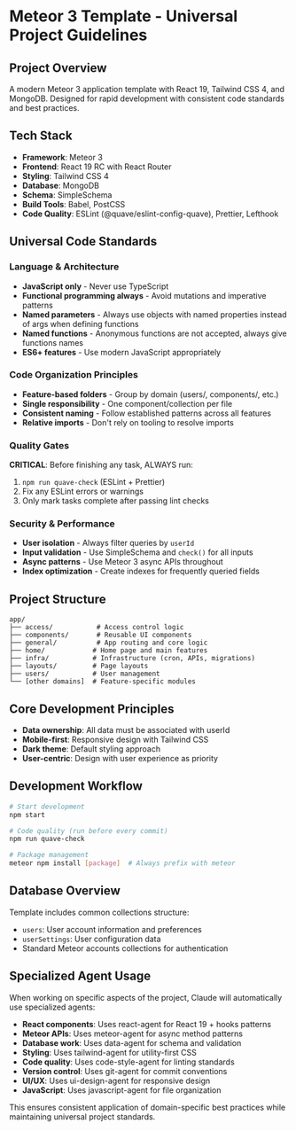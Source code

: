 # Meteor 3 Template - Universal Project Guidelines

## Project Overview
A modern Meteor 3 application template with React 19, Tailwind CSS 4, and MongoDB. Designed for rapid development with consistent code standards and best practices.

## Tech Stack
- **Framework**: Meteor 3
- **Frontend**: React 19 RC with React Router
- **Styling**: Tailwind CSS 4
- **Database**: MongoDB
- **Schema**: SimpleSchema
- **Build Tools**: Babel, PostCSS
- **Code Quality**: ESLint (@quave/eslint-config-quave), Prettier, Lefthook

## Universal Code Standards

### Language & Architecture
- **JavaScript only** - Never use TypeScript
- **Functional programming always** - Avoid mutations and imperative patterns
- **Named parameters** - Always use objects with named properties instead of args when defining functions
- **Named functions** - Anonymous functions are not accepted, always give functions names
- **ES6+ features** - Use modern JavaScript appropriately

### Code Organization Principles
- **Feature-based folders** - Group by domain (users/, components/, etc.)
- **Single responsibility** - One component/collection per file
- **Consistent naming** - Follow established patterns across all features
- **Relative imports** - Don't rely on tooling to resolve imports

### Quality Gates
**CRITICAL**: Before finishing any task, ALWAYS run:
1. `npm run quave-check` (ESLint + Prettier)  
2. Fix any ESLint errors or warnings
3. Only mark tasks complete after passing lint checks

### Security & Performance
- **User isolation** - Always filter queries by `userId`
- **Input validation** - Use SimpleSchema and `check()` for all inputs
- **Async patterns** - Use Meteor 3 async APIs throughout
- **Index optimization** - Create indexes for frequently queried fields

## Project Structure
```
app/
├── access/           # Access control logic
├── components/       # Reusable UI components
├── general/          # App routing and core logic
├── home/            # Home page and main features
├── infra/           # Infrastructure (cron, APIs, migrations)
├── layouts/         # Page layouts
├── users/           # User management
└── [other domains]  # Feature-specific modules
```

## Core Development Principles
- **Data ownership**: All data must be associated with userId
- **Mobile-first**: Responsive design with Tailwind CSS
- **Dark theme**: Default styling approach
- **User-centric**: Design with user experience as priority

## Development Workflow
```bash
# Start development
npm start

# Code quality (run before every commit)
npm run quave-check

# Package management
meteor npm install [package]  # Always prefix with meteor
```

## Database Overview
Template includes common collections structure:
- `users`: User account information and preferences
- `userSettings`: User configuration data
- Standard Meteor accounts collections for authentication

## Specialized Agent Usage
When working on specific aspects of the project, Claude will automatically use specialized agents:
- **React components**: Uses react-agent for React 19 + hooks patterns
- **Meteor APIs**: Uses meteor-agent for async method patterns
- **Database work**: Uses data-agent for schema and validation
- **Styling**: Uses tailwind-agent for utility-first CSS
- **Code quality**: Uses code-style-agent for linting standards
- **Version control**: Uses git-agent for commit conventions
- **UI/UX**: Uses ui-design-agent for responsive design
- **JavaScript**: Uses javascript-agent for file organization

This ensures consistent application of domain-specific best practices while maintaining universal project standards.
